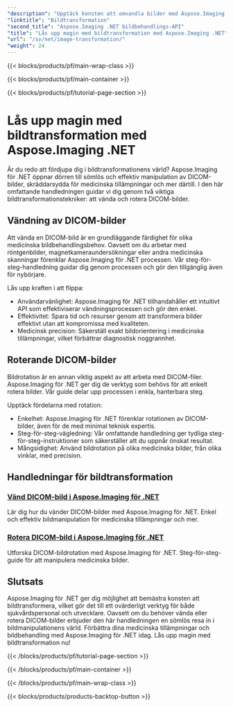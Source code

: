 ```yaml
---
"description": "Upptäck konsten att omvandla bilder med Aspose.Imaging för .NET. Lär dig att enkelt vända och rotera DICOM-bilder för medicinska tillämpningar och mer."
"linktitle": "Bildtransformation"
"second_title": "Aspose.Imaging .NET bildbehandlings-API"
"title": "Lås upp magin med bildtransformation med Aspose.Imaging .NET"
"url": "/sv/net/image-transformation/"
"weight": 24
---
```


{{< blocks/products/pf/main-wrap-class >}}

{{< blocks/products/pf/main-container >}}

{{< blocks/products/pf/tutorial-page-section >}}

# Lås upp magin med bildtransformation med Aspose.Imaging .NET


Är du redo att fördjupa dig i bildtransformationens värld? Aspose.Imaging för .NET öppnar dörren till sömlös och effektiv manipulation av DICOM-bilder, skräddarsydda för medicinska tillämpningar och mer därtill. I den här omfattande handledningen guidar vi dig genom två viktiga bildtransformationstekniker: att vända och rotera DICOM-bilder. 

## Vändning av DICOM-bilder

Att vända en DICOM-bild är en grundläggande färdighet för olika medicinska bildbehandlingsbehov. Oavsett om du arbetar med röntgenbilder, magnetkameraundersökningar eller andra medicinska skanningar förenklar Aspose.Imaging för .NET processen. Vår steg-för-steg-handledning guidar dig genom processen och gör den tillgänglig även för nybörjare.

Lås upp kraften i att flippa:
- Användarvänlighet: Aspose.Imaging för .NET tillhandahåller ett intuitivt API som effektiviserar vändningsprocessen och gör den enkel.
- Effektivitet: Spara tid och resurser genom att transformera bilder effektivt utan att kompromissa med kvaliteten.
- Medicinsk precision: Säkerställ exakt bildorientering i medicinska tillämpningar, vilket förbättrar diagnostisk noggrannhet.

## Roterande DICOM-bilder

Bildrotation är en annan viktig aspekt av att arbeta med DICOM-filer. Aspose.Imaging för .NET ger dig de verktyg som behövs för att enkelt rotera bilder. Vår guide delar upp processen i enkla, hanterbara steg.

Upptäck fördelarna med rotation:
- Enkelhet: Aspose.Imaging för .NET förenklar rotationen av DICOM-bilder, även för de med minimal teknisk expertis.
- Steg-för-steg-vägledning: Vår omfattande handledning ger tydliga steg-för-steg-instruktioner som säkerställer att du uppnår önskat resultat.
- Mångsidighet: Använd bildrotation på olika medicinska bilder, från olika vinklar, med precision.

## Handledningar för bildtransformation
### [Vänd DICOM-bild i Aspose.Imaging för .NET](./flip-dicom-image/)
Lär dig hur du vänder DICOM-bilder med Aspose.Imaging för .NET. Enkel och effektiv bildmanipulation för medicinska tillämpningar och mer.
### [Rotera DICOM-bild i Aspose.Imaging för .NET](./rotate-dicom-image/)
Utforska DICOM-bildrotation med Aspose.Imaging för .NET. Steg-för-steg-guide för att manipulera medicinska bilder.

## Slutsats

Aspose.Imaging för .NET ger dig möjlighet att bemästra konsten att bildtransformera, vilket gör det till ett ovärderligt verktyg för både sjukvårdspersonal och utvecklare. Oavsett om du behöver vända eller rotera DICOM-bilder erbjuder den här handledningen en sömlös resa in i bildmanipulationens värld. Förbättra dina medicinska tillämpningar och bildbehandling med Aspose.Imaging för .NET idag. Lås upp magin med bildtransformation nu!

{{< /blocks/products/pf/tutorial-page-section >}}

{{< /blocks/products/pf/main-container >}}

{{< /blocks/products/pf/main-wrap-class >}}

{{< blocks/products/products-backtop-button >}}